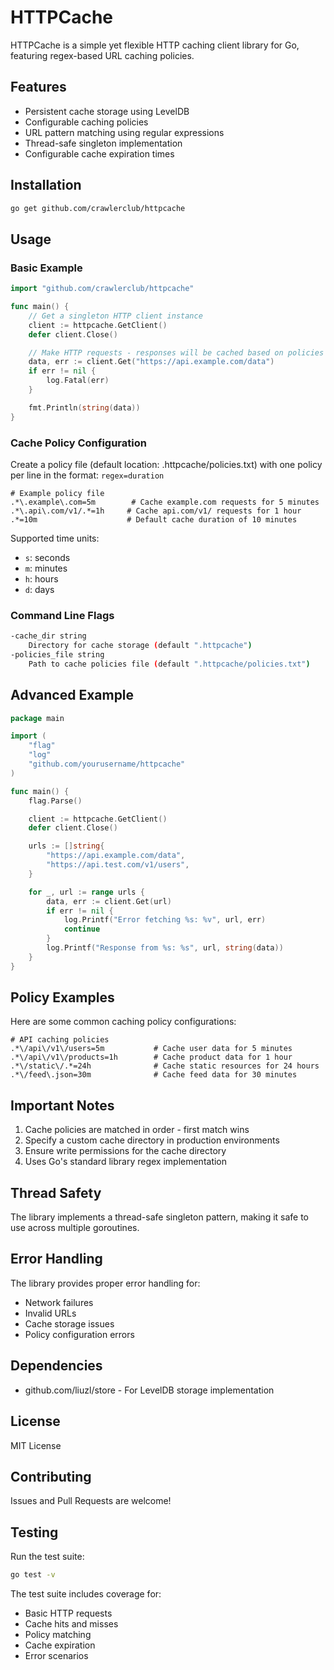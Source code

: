 # HTTPCache

HTTPCache is a simple yet flexible HTTP caching client library for Go, featuring regex-based URL caching policies.

## Features

- Persistent cache storage using LevelDB
- Configurable caching policies
- URL pattern matching using regular expressions
- Thread-safe singleton implementation
- Configurable cache expiration times

## Installation

```bash
go get github.com/crawlerclub/httpcache
```

## Usage

### Basic Example

```go
import "github.com/crawlerclub/httpcache"

func main() {
    // Get a singleton HTTP client instance
    client := httpcache.GetClient()
    defer client.Close()

    // Make HTTP requests - responses will be cached based on policies
    data, err := client.Get("https://api.example.com/data")
    if err != nil {
        log.Fatal(err)
    }

    fmt.Println(string(data))
}
```

### Cache Policy Configuration

Create a policy file (default location: .httpcache/policies.txt) with one policy per line in the format: `regex=duration`

```text
# Example policy file
.*\.example\.com=5m        # Cache example.com requests for 5 minutes
.*\.api\.com/v1/.*=1h     # Cache api.com/v1/ requests for 1 hour
.*=10m                    # Default cache duration of 10 minutes
```

Supported time units:
- `s`: seconds
- `m`: minutes
- `h`: hours
- `d`: days

### Command Line Flags

```bash
-cache_dir string
    Directory for cache storage (default ".httpcache")
-policies_file string
    Path to cache policies file (default ".httpcache/policies.txt")
```

## Advanced Example

```go
package main

import (
    "flag"
    "log"
    "github.com/yourusername/httpcache"
)

func main() {
    flag.Parse()

    client := httpcache.GetClient()
    defer client.Close()

    urls := []string{
        "https://api.example.com/data",
        "https://api.test.com/v1/users",
    }

    for _, url := range urls {
        data, err := client.Get(url)
        if err != nil {
            log.Printf("Error fetching %s: %v", url, err)
            continue
        }
        log.Printf("Response from %s: %s", url, string(data))
    }
}
```

## Policy Examples

Here are some common caching policy configurations:

```text
# API caching policies
.*\/api\/v1\/users=5m           # Cache user data for 5 minutes
.*\/api\/v1\/products=1h        # Cache product data for 1 hour
.*\/static\/.*=24h              # Cache static resources for 24 hours
.*\/feed\.json=30m              # Cache feed data for 30 minutes
```

## Important Notes

1. Cache policies are matched in order - first match wins
2. Specify a custom cache directory in production environments
3. Ensure write permissions for the cache directory
4. Uses Go's standard library regex implementation

## Thread Safety

The library implements a thread-safe singleton pattern, making it safe to use across multiple goroutines.

## Error Handling

The library provides proper error handling for:
- Network failures
- Invalid URLs
- Cache storage issues
- Policy configuration errors

## Dependencies

- github.com/liuzl/store - For LevelDB storage implementation

## License

MIT License

## Contributing

Issues and Pull Requests are welcome!

## Testing

Run the test suite:

```bash
go test -v
```

The test suite includes coverage for:
- Basic HTTP requests
- Cache hits and misses
- Policy matching
- Cache expiration
- Error scenarios

